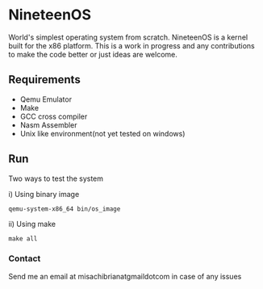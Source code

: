 # NineteenOS
World's simplest operating system from scratch. 
NineteenOS is a kernel built for the x86 platform. This is a work in progress and any contributions to make the code better or just ideas are welcome.

## Requirements
- Qemu Emulator
- Make
- GCC cross compiler
- Nasm Assembler
- Unix like environment(not yet tested on windows)

## Run
Two ways to test the system

i) Using binary image
```
qemu-system-x86_64 bin/os_image
```

ii) Using make
```
make all
```

### Contact
Send me an email at misachibrianatgmaildotcom in case of any issues
